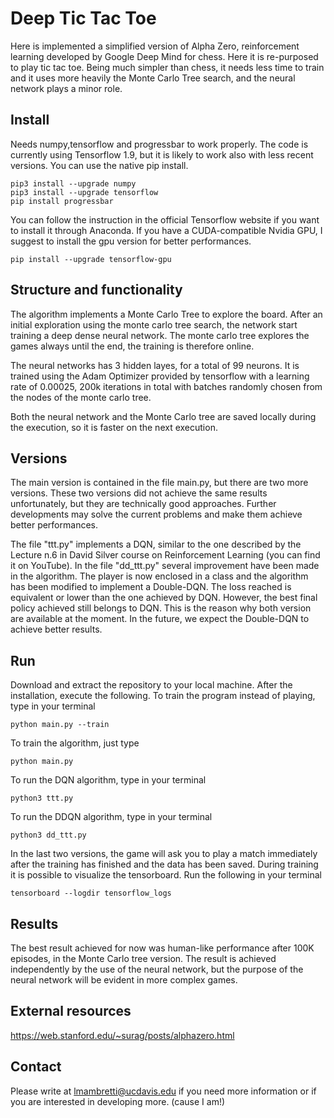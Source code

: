 # Deep Tic Tac Toe
Here is implemented a simplified version of Alpha Zero, reinforcement learning developed by Google Deep Mind for chess. Here it is re-purposed to play tic tac toe. Being much simpler than chess, it needs less time to train and it uses more heavily the Monte Carlo Tree search, and the neural network plays a minor role.

## Install
Needs numpy,tensorflow and progressbar to work properly. The code is currently using Tensorflow 1.9, but it is likely to work also with less recent versions. You can use the native pip install.

    pip3 install --upgrade numpy
    pip3 install --upgrade tensorflow
    pip install progressbar

You can follow the instruction in the official Tensorflow website if you want to install it through Anaconda. If you have a CUDA-compatible Nvidia GPU, I suggest to install the gpu version for better performances.

    pip install --upgrade tensorflow-gpu

## Structure and functionality
The algorithm implements a Monte Carlo Tree to explore the board. After an initial exploration using the monte carlo tree search, the network start training a deep dense neural network. The monte carlo tree explores the games always until the end, the training is therefore online.

The neural networks has 3 hidden layes, for a total of 99 neurons. It is trained using the Adam Optimizer provided by tensorflow with a learning rate of 0.00025, 200k iterations in total with batches randomly chosen from the nodes of the monte carlo tree.

Both the neural network and the Monte Carlo tree are saved locally during the execution, so it is faster on the next execution.

## Versions
The main version is contained in the file main.py, but there are two more versions. These two versions did not achieve the same results unfortunately, but they are technically good approaches. Further developments may solve the current problems and make them achieve better performances.

The file "ttt.py" implements a DQN, similar to the one described by the Lecture n.6 in David Silver course on Reinforcement Learning (you can find it on YouTube). In the file "dd_ttt.py" several improvement have been made in the algorithm. The player is now enclosed in a class and the algorithm has been modified to implement a Double-DQN. The loss reached is equivalent or lower than the one achieved by DQN. However, the best final policy achieved still belongs to DQN. This is the reason why both version are available at the moment.  In the future, we expect the Double-DQN to achieve better results.

## Run
Download and extract the repository to your local machine. After the installation, execute the following.
To train the program instead of playing, type in your terminal

    python main.py --train
    
To train the algorithm, just type

    python main.py
To run the DQN algorithm, type in your terminal

    python3 ttt.py
To run the DDQN algorithm, type in your terminal

    python3 dd_ttt.py

In the last two versions, the game will ask you to play a match immediately after the training has finished and the data has been saved. During training it is possible to visualize the tensorboard. Run the following in your terminal

    tensorboard --logdir tensorflow_logs

## Results
The best result achieved for now was human-like performance after 100K episodes, in the Monte Carlo tree version. The result is achieved independently by the use of the neural network, but the purpose of the neural network will be evident in more complex games.

## External resources
https://web.stanford.edu/~surag/posts/alphazero.html

## Contact
Please write at lmambretti@ucdavis.edu if you need more information or if you are interested in developing more. (cause I am!)
